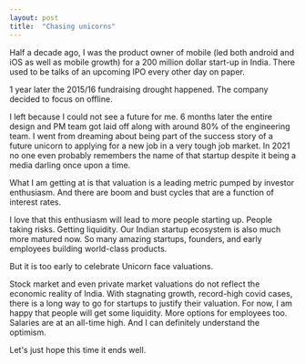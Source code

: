 ```yaml
---
layout: post
title:  "Chasing unicorns"
---
```

Half a decade ago, I was the product owner of mobile (led both android and iOS as well as mobile growth) for a 200 million dollar start-up in India. There used to be talks of an upcoming IPO every other day on paper.

1 year later the 2015/16 fundraising drought happened. The company decided to focus on offline.

I left because I could not see a future for me. 6 months later the entire design and PM team got laid off along with around 80% of the engineering team. I went from dreaming about being part of the success story of a future unicorn to applying for a new job in a very tough job market. In 2021 no one even probably remembers the name of that startup despite it being a media darling once upon a time.

What I am getting at is that valuation is a leading metric pumped by investor enthusiasm. And there are boom and bust cycles that are a function of interest rates.

I love that this enthusiasm will lead to more people starting up. People taking risks. Getting liquidity. Our Indian startup ecosystem is also much more matured now. So many amazing startups, founders, and early employees building world-class products.

But it is too early to celebrate Unicorn face valuations.

Stock market and even private market valuations do not reflect the economic reality of India. With stagnating growth, record-high covid cases, there is a long way to go for startups to justify their valuation. For now, I am happy that people will get some liquidity. More options for employees too. Salaries are at an all-time high. And I can definitely understand the optimism.

Let's just hope this time it ends well.
